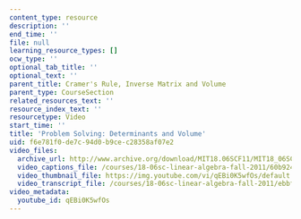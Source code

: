 ```yaml
---
content_type: resource
description: ''
end_time: ''
file: null
learning_resource_types: []
ocw_type: ''
optional_tab_title: ''
optional_text: ''
parent_title: Cramer's Rule, Inverse Matrix and Volume
parent_type: CourseSection
related_resources_text: ''
resource_index_text: ''
resourcetype: Video
start_time: ''
title: 'Problem Solving: Determinants and Volume'
uid: f6e781f0-de7c-94d0-b9ce-c28358af07e2
video_files:
  archive_url: http://www.archive.org/download/MIT18.06SCF11/MIT18_06SC_110609_L4_300k.mp4
  video_captions_file: /courses/18-06sc-linear-algebra-fall-2011/60b9248dbd1e5ce0ab3fd2b14fdb5a5d_qEBi0K5wfOs.vtt
  video_thumbnail_file: https://img.youtube.com/vi/qEBi0K5wfOs/default.jpg
  video_transcript_file: /courses/18-06sc-linear-algebra-fall-2011/ebbf9697dc8dd2c5dcb46065c13f9876_qEBi0K5wfOs.pdf
video_metadata:
  youtube_id: qEBi0K5wfOs
---
```


